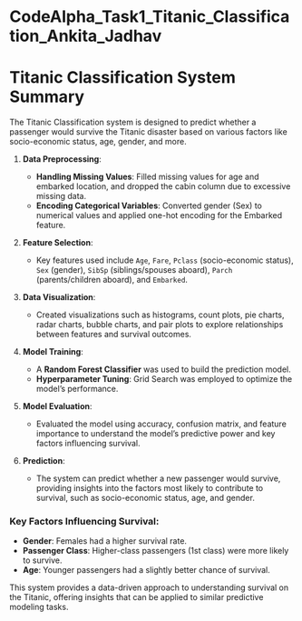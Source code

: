 # CodeAlpha_Task1_Titanic_Classification_Ankita_Jadhav
# Titanic Classification System Summary

The Titanic Classification system is designed to predict whether a passenger would survive the Titanic disaster based on various factors like socio-economic status, age, gender, and more.


1. **Data Preprocessing**:
   - **Handling Missing Values**: Filled missing values for age and embarked location, and dropped the cabin column due to excessive missing data.
   - **Encoding Categorical Variables**: Converted gender (Sex) to numerical values and applied one-hot encoding for the Embarked feature.

2. **Feature Selection**:
   - Key features used include `Age`, `Fare`, `Pclass` (socio-economic status), `Sex` (gender), `SibSp` (siblings/spouses aboard), `Parch` (parents/children aboard), and `Embarked`.

3. **Data Visualization**:
   - Created visualizations such as histograms, count plots, pie charts, radar charts, bubble charts, and pair plots to explore relationships between features and survival outcomes.

4. **Model Training**:
   - A **Random Forest Classifier** was used to build the prediction model.
   - **Hyperparameter Tuning**: Grid Search was employed to optimize the model’s performance.

5. **Model Evaluation**:
   - Evaluated the model using accuracy, confusion matrix, and feature importance to understand the model’s predictive power and key factors influencing survival.

6. **Prediction**:
   - The system can predict whether a new passenger would survive, providing insights into the factors most likely to contribute to survival, such as socio-economic status, age, and gender.

### Key Factors Influencing Survival:
- **Gender**: Females had a higher survival rate.
- **Passenger Class**: Higher-class passengers (1st class) were more likely to survive.
- **Age**: Younger passengers had a slightly better chance of survival.

This system provides a data-driven approach to understanding survival on the Titanic, offering insights that can be applied to similar predictive modeling tasks.
